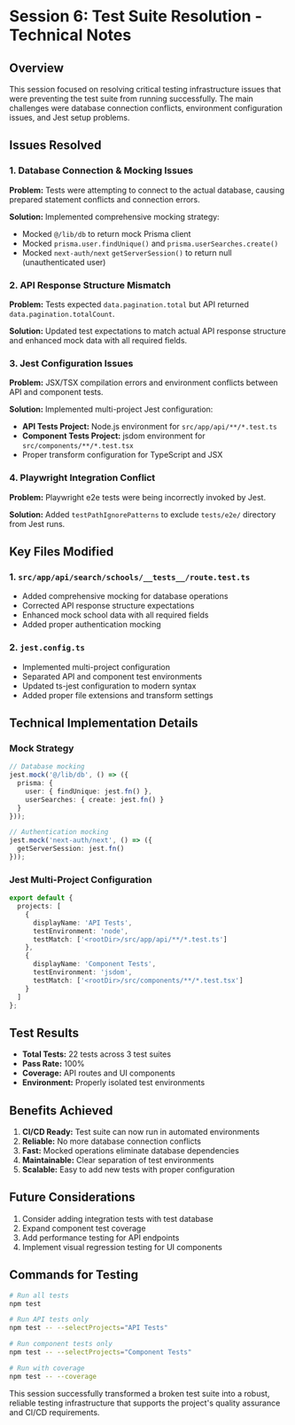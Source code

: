 # Session 6: Test Suite Resolution - Technical Notes

## Overview
This session focused on resolving critical testing infrastructure issues that were preventing the test suite from running successfully. The main challenges were database connection conflicts, environment configuration issues, and Jest setup problems.

## Issues Resolved

### 1. Database Connection & Mocking Issues
**Problem:** Tests were attempting to connect to the actual database, causing prepared statement conflicts and connection errors.

**Solution:** Implemented comprehensive mocking strategy:
- Mocked `@/lib/db` to return mock Prisma client
- Mocked `prisma.user.findUnique()` and `prisma.userSearches.create()`
- Mocked `next-auth/next` `getServerSession()` to return null (unauthenticated user)

### 2. API Response Structure Mismatch
**Problem:** Tests expected `data.pagination.total` but API returned `data.pagination.totalCount`.

**Solution:** Updated test expectations to match actual API response structure and enhanced mock data with all required fields.

### 3. Jest Configuration Issues
**Problem:** JSX/TSX compilation errors and environment conflicts between API and component tests.

**Solution:** Implemented multi-project Jest configuration:
- **API Tests Project:** Node.js environment for `src/app/api/**/*.test.ts`
- **Component Tests Project:** jsdom environment for `src/components/**/*.test.tsx`
- Proper transform configuration for TypeScript and JSX

### 4. Playwright Integration Conflict
**Problem:** Playwright e2e tests were being incorrectly invoked by Jest.

**Solution:** Added `testPathIgnorePatterns` to exclude `tests/e2e/` directory from Jest runs.

## Key Files Modified

### 1. `src/app/api/search/schools/__tests__/route.test.ts`
- Added comprehensive mocking for database operations
- Corrected API response structure expectations
- Enhanced mock school data with all required fields
- Added proper authentication mocking

### 2. `jest.config.ts`
- Implemented multi-project configuration
- Separated API and component test environments
- Updated ts-jest configuration to modern syntax
- Added proper file extensions and transform settings

## Technical Implementation Details

### Mock Strategy
```typescript
// Database mocking
jest.mock('@/lib/db', () => ({
  prisma: {
    user: { findUnique: jest.fn() },
    userSearches: { create: jest.fn() }
  }
}));

// Authentication mocking
jest.mock('next-auth/next', () => ({
  getServerSession: jest.fn()
}));
```

### Jest Multi-Project Configuration
```typescript
export default {
  projects: [
    {
      displayName: 'API Tests',
      testEnvironment: 'node',
      testMatch: ['<rootDir>/src/app/api/**/*.test.ts']
    },
    {
      displayName: 'Component Tests',
      testEnvironment: 'jsdom',
      testMatch: ['<rootDir>/src/components/**/*.test.tsx']
    }
  ]
};
```

## Test Results
- **Total Tests:** 22 tests across 3 test suites
- **Pass Rate:** 100%
- **Coverage:** API routes and UI components
- **Environment:** Properly isolated test environments

## Benefits Achieved
1. **CI/CD Ready:** Test suite can now run in automated environments
2. **Reliable:** No more database connection conflicts
3. **Fast:** Mocked operations eliminate database dependencies
4. **Maintainable:** Clear separation of test environments
5. **Scalable:** Easy to add new tests with proper configuration

## Future Considerations
1. Consider adding integration tests with test database
2. Expand component test coverage
3. Add performance testing for API endpoints
4. Implement visual regression testing for UI components

## Commands for Testing
```bash
# Run all tests
npm test

# Run API tests only
npm test -- --selectProjects="API Tests"

# Run component tests only
npm test -- --selectProjects="Component Tests"

# Run with coverage
npm test -- --coverage
```

This session successfully transformed a broken test suite into a robust, reliable testing infrastructure that supports the project's quality assurance and CI/CD requirements.
